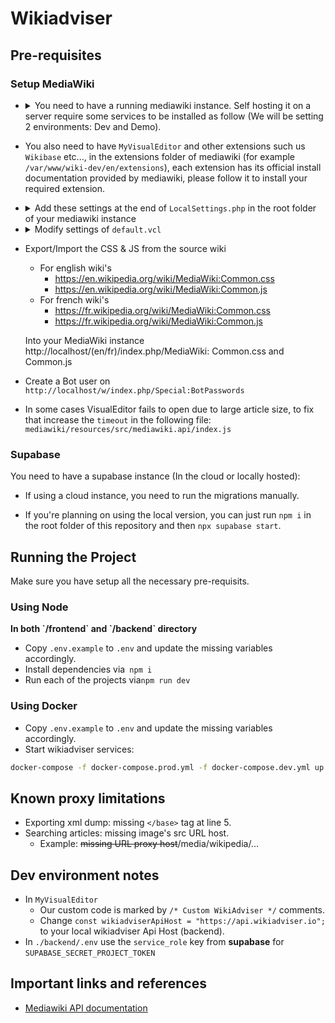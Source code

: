 # Wikiadviser

## Pre-requisites

### Setup MediaWiki

- <details>
   <summary>You need to have a running mediawiki instance. Self hosting it on a server require some services to be installed as follow (We will be setting 2 environments: Dev and Demo).</summary>
   
    - Install Caddy
    - Install Apache2
    - Install PHP, PHP mmodule and additional PHP packages required by MediaWiki ```apt install php libapache2-mod-php php-mbstring php-mysql php-xml```
    - If you are willing to use local database, install one of these supported DataBase systems: `MariaDB`, `PostgreSQL`, `SQLite` or `MySQL`, it's recommended to use managed Database for better security and performance.
    - Don't forget to start all the services above!
    - Configure your databases (you need to create separate databases as many as your wiki instances): 
   
    - Login ```sudo mariadb -u root```: 
      
    ``` 
      CREATE DATABASE my_wiki;
      CREATE USER 'wikiuser'@'localhost' IDENTIFIED BY 'password';
      GRANT ALL PRIVILEGES ON my_wiki.* TO 'wikiuser'@'localhost' WITH GRANT OPTION;
    ```
   
    - Configure Apache2 to listen on port 8080 for demo instance, 8081 for dev instance by adding the following lines to ```/etc/apache2/ports.conf``` : 

    ```
      Listen 127.0.0.1:8080
      Listen 127.0.0.1:8081
    ```

    - Next, create two folders wiki-dev and wiki-demo under ```/var/www``` and add new sites configuration file under ```/etc/apache2/sites-available/wiki-dev.conf```

    ```
    <VirtualHost *:8081>
	         ServerAdmin webmaster@localhost
	         DocumentRoot /var/www/wiki-dev
                 <Directory /var/www/wiki-dev>
                          Options FollowSymLinks
                          AllowOverride All
                          Require all granted
                 </Directory>
                 ErrorLog ${APACHE_LOG_DIR}/error.dev.log
	         CustomLog ${APACHE_LOG_DIR}/access.dev.log combined
    </VirtualHost>
    ```

    - ```/etc/apache2/sites-available/wiki-demo.conf```

    ```
    <VirtualHost *:8080>
	         ServerAdmin webmaster@localhost
	         DocumentRoot /var/www/wiki-demo
                 <Directory /var/www/wiki-demo>
                          Options FollowSymLinks
                          AllowOverride All
                          Require all granted
                 </Directory>
                 ErrorLog ${APACHE_LOG_DIR}/error.demo.log
	         CustomLog ${APACHE_LOG_DIR}/access.demo.log combined
    </VirtualHost>
    ```
    - Run the following commands: ```a2ensite wiki-dev.conf``` ```a2ensite wiki-demo.conf```
    - Restart Apache2 service !
    - Install MediaWiki from the [official download page](https://www.mediawiki.org/wiki/Download)
    - Extract the file in the following paths ```/var/www/wiki-dev``` and ```/var/www/wiki-demo``` 
    - Rename the mediawiki folder to ```en``` and ```fr``` inside both wiki-demo and wiki-dev (if you need another wiki with different language do the same previous steps within the same folders)
    - Setup Caddy by editing ```/etc/caddy/Caddyfile```:
      
      
    ```
    https://wiki-dev.wikiadviser.io {
            log {
              output file /var/log/caddy/access-dev.log {
                  roll_size 10MiB
                  roll_keep 10
                  roll_keep_for 24h
              }
            }
            rewrite /robots.txt ./robots.txt # Disable search engine indexing
            reverse_proxy localhost:8081
     }
     #### for Demo/Prod
     https://wiki-demo.wikiadviser.io {
            log {
              output file /var/log/caddy/access-demo.log {
                  roll_size 10MiB
                  roll_keep 10
                  roll_keep_for 24h
              }
            }
    
    	   	  @publicip not client_ip private_ranges
            forward_auth @publicip https://api.wikiadviser.io {
              header_up Host {upstream_hostport}
              header_up X-Real-IP {remote_host}
              uri /authenticate
              copy_headers X-User X-Client-IP X-Forwarded-Uri
            }
            
            rewrite /robots.txt ./robots.txt # Disable search engine indexing
            reverse_proxy localhost:8080
    }
    
    ```
    - Add <code>robots.txt</code> to <code>/etc/caddy</code>, will be called in the above Caddyfile.
   
   ```
     User-agent: *
     Disallow: /
   ```
   
    - Retsart Caddy service !
    - Open your mediawiki url, first setup will generate you a LocalSettings.php file, add it to the root of your mediawiki installation directory.
    </details>


- You also need to have `MyVisualEditor` and other extensions such us `Wikibase` etc..., in the extensions folder of mediawiki (for example ```/var/www/wiki-dev/en/extensions```), each extension has its official install documentation provided by mediawiki, please follow it to install your required extension.

- <details>
    <summary>Add these settings at the end of <code>LocalSettings.php</code> in the root folder of your mediawiki instance</summary>

  ```
  $wgDefaultSkin = "vector-2022";
  wfLoadExtension( 'MyVisualEditor' );
  $wgDefaultRobotPolicy = 'noindex,nofollow'; // To avoid indexing the wiki by search engines.
  wfLoadExtension( 'UniversalLanguageSelector' );
    
  /* Templates & Modules */
  // https://www.mediawiki.org/wiki/Manual:Importing_Wikipedia_infoboxes_tutorial
  // https://www.mediawiki.org/wiki/Help:Templates
    
  wfLoadExtension( 'ParserFunctions' );
  $wgPFEnableStringFunctions = true;
    
  wfLoadExtension( 'Scribunto' );
  $wgScribuntoDefaultEngine = 'luastandalone';
  $wgScribuntoEngineConf['luastandalone']['cpuLimit'] = 60; // 1 minute
  $wgScribuntoEngineConf['luastandalone']['memoryLimit'] = 838860800; // 800M
  $wgMemoryLimit = '800M';
  $wgMaxShellFileSize = 838860800; // 800M
  $wgMaxShellTime = 10 * 60 * 1000; // 10 minutes
    
  wfLoadExtension( 'TemplateStyles' );
  wfLoadExtension( 'InputBox' );
  wfLoadExtension( 'TemplateData' );
  wfLoadExtension( 'SyntaxHighlight_GeSHi' );
    
  $wgUseInstantCommons = true;
    
  wfLoadExtension( 'Cite' );
  wfLoadExtension( 'PageForms' );
    
  /* Mediawiki Performance tuning */
  // https://www.mediawiki.org/wiki/Manual:Performance_tuning
  // https://www.mediawiki.org/wiki/User:Ilmari_Karonen/Performance_tuning
    
  // Cache & Lifetime (2 years)
  $wgMainCacheType = CACHE_ACCEL;
  $wgMessageCacheType = CACHE_ACCEL;
  $wgParserCacheType = CACHE_DB;
    
  $wgParserCacheExpireTime = 63072000;
  $wgRevisionCacheExpiry = 63072000;
  $wgResourceLoaderMaxage = [
  'versioned' => 63072000,
  'unversioned' => 63072000
  ];
    
  wfLoadExtension( 'WikibaseRepository', "$IP/extensions/Wikibase/extension-repo.json" );
  require_once "$IP/extensions/Wikibase/repo/ExampleSettings.php";
     
  wfLoadExtension( 'WikibaseClient', "$IP/extensions/Wikibase/extension-client.json" );
  require_once "$IP/extensions/Wikibase/client/ExampleSettings.php";
  
  $wgWBRepoSettings['allowEntityImport'] = true;
  
  $wgShowExceptionDetails = true;
  $wgExternalLinkTarget = '_blank';
  ```
  - Rename the composer.local.json-sample file in the root of MediaWiki install directory (en/fr) to composer.local.json, [for more info check](https://www.mediawiki.org/wiki/Wikibase/Installation).
  - If composer.lock exists delete it and run ```composer install --no-dev```
  - Finally, run the following maintenance scripts:
    
    ```
    php maintenance/run.php ./maintenance/update.php
    php maintenance/run.php ./extensions/Wikibase/lib/maintenance/populateSitesTable.php
    php maintenance/run.php ./extensions/Wikibase/repo/maintenance/rebuildItemsPerSite.php
    php maintenance/run.php ./maintenance/populateInterwiki.php
    ```

  </details>

- <details>
    <summary>Modify settings of <code>default.vcl</code></summary>

  ```
    .first_byte_timeout = 600s;
  ```

  </details>

- Export/Import the CSS & JS from the source wiki
  - For english wiki's
    - https://en.wikipedia.org/wiki/MediaWiki:Common.css
    - https://en.wikipedia.org/wiki/MediaWiki:Common.js
  - For french wiki's
    - https://fr.wikipedia.org/wiki/MediaWiki:Common.css
    - https://fr.wikipedia.org/wiki/MediaWiki:Common.js

  Into your MediaWiki instance http://localhost/(en/fr)/index.php/MediaWiki: Common.css and Common.js

- Create a Bot user on ```http://localhost/w/index.php/Special:BotPasswords```
- In some cases VisualEditor fails to open due to large article size, to fix that increase the ```timeout``` in the following file: ```mediawiki/resources/src/mediawiki.api/index.js```

### Supabase

You need to have a supabase instance (In the cloud or locally hosted):

- If using a cloud instance, you need to run the migrations manually.

* If you're planning on using the local version, you can just run `npm i` in the root folder of this repository and then `npx supabase start`.

## Running the Project

Make sure you have setup all the necessary pre-requisits.

### Using Node

<b>
In both `/frontend` and `/backend` directory
</b>

- Copy `.env.example` to `.env` and update the missing variables accordingly.
- Install dependencies via` npm i`
- Run each of the projects via`npm run dev`

### Using Docker

- Copy `.env.example` to `.env` and update the missing variables accordingly.
- Start wikiadviser services:

```sh
docker-compose -f docker-compose.prod.yml -f docker-compose.dev.yml up --build --force-recreate -d
```

## Known proxy limitations

- Exporting xml dump: missing `</base>` tag at line 5.
- Searching articles: missing image's src URL host.
  - Example: ~~missing URL proxy host~~/media/wikipedia/...

## Dev environment notes

- In `MyVisualEditor`
  - Our custom code is marked by `/* Custom WikiAdviser */` comments.
  - Change `const wikiadviserApiHost = "https://api.wikiadviser.io";` to your local wikiadviser Api Host (backend).
- In `./backend/.env` use the `service_role` key from <b>supabase</b> for `SUPABASE_SECRET_PROJECT_TOKEN`

## Important links and references

- [Mediawiki API documentation](https://www.mediawiki.org/wiki/API:Main_page)
